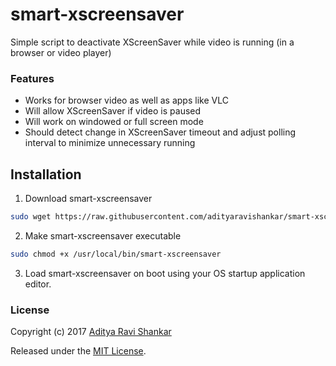 # smart-xscreensaver
Simple script to deactivate XScreenSaver while video is running (in a browser or video player)

### Features
* Works for browser video as well as apps like VLC
* Will allow XScreenSaver if video is paused
* Will work on windowed or full screen mode
* Should detect change in XScreenSaver timeout and adjust polling interval to minimize unnecessary running

## Installation 

1. Download smart-xscreensaver

```bash
sudo wget https://raw.githubusercontent.com/adityaravishankar/smart-xscreensaver/master/smart-xscreensaver -O /usr/local/bin/smart-xscreensaver
```

2. Make smart-xscreensaver executable
```bash
sudo chmod +x /usr/local/bin/smart-xscreensaver
```

3. Load smart-xscreensaver on boot using your OS startup application editor.

### License

Copyright (c) 2017 [Aditya Ravi Shankar](https://www.adityaravishankar.com)

Released under the [MIT License](https://github.com/adityaravishankar/smart-xscreensaver/blob/master/LICENSE).